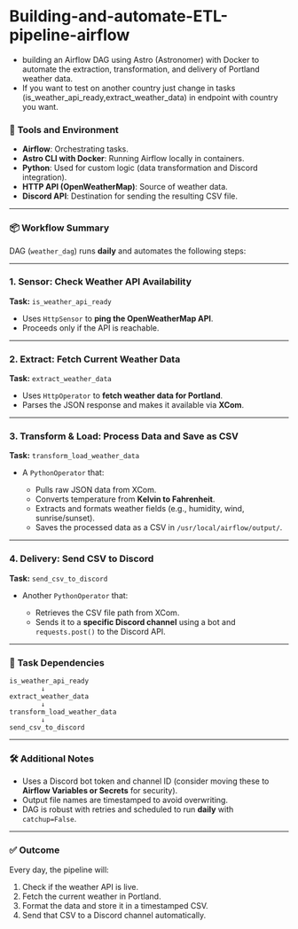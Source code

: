 # Building-and-automate-ETL-pipeline-airflow
* building an Airflow DAG using Astro (Astronomer) with Docker to automate the extraction, transformation, and delivery of Portland weather data.
* If you want to test on another country just change in tasks (is_weather_api_ready,extract_weather_data) in endpoint with country you want.
 
### 🧰 **Tools and Environment**

* **Airflow**: Orchestrating tasks.
* **Astro CLI with Docker**: Running Airflow locally in containers.
* **Python**: Used for custom logic (data transformation and Discord integration).
* **HTTP API (OpenWeatherMap)**: Source of weather data.
* **Discord API**: Destination for sending the resulting CSV file.

---

### 📦 **Workflow Summary**

DAG (`weather_dag`) runs **daily** and automates the following steps:

---

### 1. **Sensor: Check Weather API Availability**

**Task:** `is_weather_api_ready`

* Uses `HttpSensor` to **ping the OpenWeatherMap API**.
* Proceeds only if the API is reachable.

---

### 2. **Extract: Fetch Current Weather Data**

**Task:** `extract_weather_data`

* Uses `HttpOperator` to **fetch weather data for Portland**.
* Parses the JSON response and makes it available via **XCom**.

---

### 3. **Transform & Load: Process Data and Save as CSV**

**Task:** `transform_load_weather_data`

* A `PythonOperator` that:

  * Pulls raw JSON data from XCom.
  * Converts temperature from **Kelvin to Fahrenheit**.
  * Extracts and formats weather fields (e.g., humidity, wind, sunrise/sunset).
  * Saves the processed data as a CSV in `/usr/local/airflow/output/`.

---

### 4. **Delivery: Send CSV to Discord**

**Task:** `send_csv_to_discord`

* Another `PythonOperator` that:

  * Retrieves the CSV file path from XCom.
  * Sends it to a **specific Discord channel** using a bot and `requests.post()` to the Discord API.

---

### 🔁 **Task Dependencies**

```text
is_weather_api_ready 
        ↓
extract_weather_data 
        ↓
transform_load_weather_data 
        ↓
send_csv_to_discord
```

---

### 🛠️ **Additional Notes**

* Uses a Discord bot token and channel ID (consider moving these to **Airflow Variables or Secrets** for security).
* Output file names are timestamped to avoid overwriting.
* DAG is robust with retries and scheduled to run **daily** with `catchup=False`.

---

### ✅ **Outcome**

Every day, the pipeline will:

1. Check if the weather API is live.
2. Fetch the current weather in Portland.
3. Format the data and store it in a timestamped CSV.
4. Send that CSV to a Discord channel automatically.


